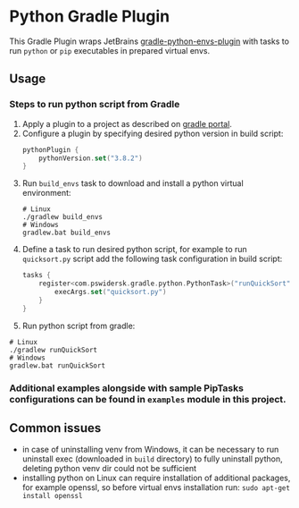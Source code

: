 # Python Gradle Plugin
This Gradle Plugin wraps JetBrains [gradle-python-envs-plugin](https://github.com/JetBrains/gradle-python-env)
with tasks to run `python` or `pip` executables in prepared virtual envs.

## Usage
### Steps to run python script from Gradle
1. Apply a plugin to a project as described on [gradle portal](https://plugins.gradle.org/plugin/com.pswidersk.python-plugin).
2. Configure a plugin by specifying desired python version in build script:
    ```kotlin
    pythonPlugin {
        pythonVersion.set("3.8.2")
    }
    ```
3. Run `build_envs` task to download and install a python virtual environment:
    ```shell script
    # Linux
    ./gradlew build_envs
    # Windows
    gradlew.bat build_envs
    ```
4. Define a task to run desired python script, for example to run `quicksort.py` script add the following task configuration in build script:
    ```kotlin
    tasks {
        register<com.pswidersk.gradle.python.PythonTask>("runQuickSort") {
            execArgs.set("quicksort.py")
        }
    }
    ```
5. Run python script from gradle:
```shell script
# Linux
./gradlew runQuickSort
# Windows
gradlew.bat runQuickSort
```

### Additional examples alongside with sample PipTasks configurations can be found in `examples` module in this project. 

## Common issues
* in case of uninstalling venv from Windows, it can be necessary to run uninstall exec (downloaded in `build` directory) to fully uninstall python, 
deleting python venv dir could not be sufficient
* installing python on Linux can require installation of additional packages, 
for example openssl, so before virtual envs installation run: `sudo apt-get install openssl` 
